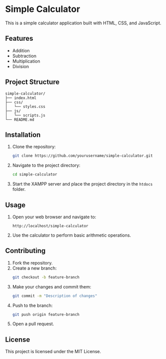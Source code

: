 # Simple Calculator

This is a simple calculator application built with HTML, CSS, and JavaScript.

## Features

- Addition
- Subtraction
- Multiplication
- Division

## Project Structure

```
simple-calculator/
├── index.html
├── css/
│   └── styles.css
├── js/
│   └── scripts.js
└── README.md
```

## Installation

1. Clone the repository:
    ```sh
    git clone https://github.com/yourusername/simple-calculator.git
    ```
2. Navigate to the project directory:
    ```sh
    cd simple-calculator
    ```
3. Start the XAMPP server and place the project directory in the `htdocs` folder.

## Usage

1. Open your web browser and navigate to:
    ```
    http://localhost/simple-calculator
    ```
2. Use the calculator to perform basic arithmetic operations.

## Contributing

1. Fork the repository.
2. Create a new branch:
    ```sh
    git checkout -b feature-branch
    ```
3. Make your changes and commit them:
    ```sh
    git commit -m "Description of changes"
    ```
4. Push to the branch:
    ```sh
    git push origin feature-branch
    ```
5. Open a pull request.

## License

This project is licensed under the MIT License.